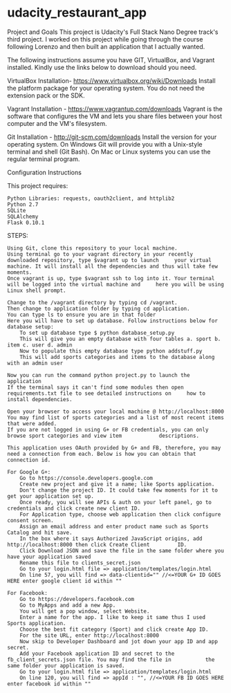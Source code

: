 # udacity_restaurant_app

Project and Goals
This project is Udacity's Full Stack Nano Degree track's third project. I worked on this project while going through the course following Lorenzo and then built an application that I actually wanted. 

The following instructions assume you have GIT, VirtualBox, and Vagrant installed. Kindly use the links below to download should you need.

VirtualBox Installation- https://www.virtualbox.org/wiki/Downloads Install the platform package for your operating system. You do not need the extension pack or the SDK.

Vagrant Installation - https://www.vagrantup.com/downloads Vagrant is the software that configures the VM and lets you share files between your host computer and the VM's filesystem.

Git Installation - http://git-scm.com/downloads Install the version for your operating system. On Windows Git will provide you with a Unix-style terminal and shell (Git Bash). On Mac or Linux systems you can use the regular terminal program.

Configuration Instructions

This project requires:

    Python Libraries: requests, oauth2client, and httplib2
    Python 2.7
    SQLite
    SQLAlchemy
    Flask 0.10.1

STEPS:

    Using Git, clone this repository to your local machine.
    Using terminal go to your vagrant directory in your recently downloaded repository, type $vagrant up to launch     your virtual machine. It will install all the dependencies and thus will take few moments.
    Once vagrant is up, type $vagrant ssh to log into it. Your terminal will be logged into the virtual machine and     here you will be using Linux shell prompt.
    
    Change to the /vagrant directory by typing cd /vagrant.
    Then change to application folder by typing cd application.
    You can type ls to ensure you are in that folder
    Here you will have to set up database. Follow instructions below for database setup:
        To set up database type $ python database_setup.py
        This will give you an empty database with four tables a. sport b. item c. user d. admin
        Now to populate this empty database type python addstuff.py
        This will add sports categories and items to the database along with an admin user
    
    Now you can run the command python project.py to launch the application
    If the terminal says it can't find some modules then open requirements.txt file to see detailed instructions on     how to install dependencies.
    
    Open your browser to access your local machine @ http://localhost:8000
    You may find list of sports categories and a list of most recent items that were added.
    If you are not logged in using G+ or FB credentials, you can only browse sport categories and view item            descriptions.

    This application uses OAuth provided by G+ and FB, therefore, you may need a connection from each. Below is how you can obtain that connection id.

    For Google G+:
        Go to https://console.developers.google.com
        Create new project and give it a name; like Sports application.
        Don't change the project ID. It could take few moments for it to get your application set up.
        Once ready, you will see APIs & auth on your left panel, go to credentials and click create new client ID.
        For Application type, choose web application then click configure consent screen.
        Assign an email address and enter product name such as Sports Catalog and hit save.
        In the box where it says Authorized JavaScript origins, add http://localhost:8000 then click Create Client         ID.
        Click Download JSON and save the file in the same folder where you have your application saved
        Rename this file to clients_secret.json
        Go to your login.html file => application/templates/login.html
        On line 57, you will find => data-clientid="" //<=YOUR G+ ID GOES HERE enter google client id within ""

    For Facebook:
        Go to https://developers.facebook.com
        Go to MyApps and add a new App.
        You will get a pop window, select Website.
        Enter a name for the app. I like to keep it same thus I used Sports application.
        Choose the best fit category (Sport) and click create App ID.
        For the site URL, enter http://localhost:8000
        Now skip to Developer Dashboard and jot down your app ID and app secret.
        Add your Facebook application ID and secret to the fb_client_secrets.json file. You may find the file in           the same folder your application is saved.
        Go to your login.html file => application/templates/login.html
        On line 120, you will find => appId : "", //<=YOUR FB ID GOES HERE enter facebook id within ""
